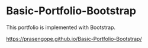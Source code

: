 # Basic-Portfolio-Bootstrap
This portfolio is implemented with Bootstrap.

 https://prasengope.github.io/Basic-Portfolio-Bootstrap/
